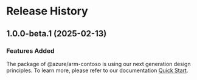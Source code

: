 # Release History
    
## 1.0.0-beta.1 (2025-02-13)

### Features Added

The package of @azure/arm-contoso is using our next generation design principles. To learn more, please refer to our documentation [Quick Start](https://aka.ms/azsdk/js/mgmt/quickstart).
